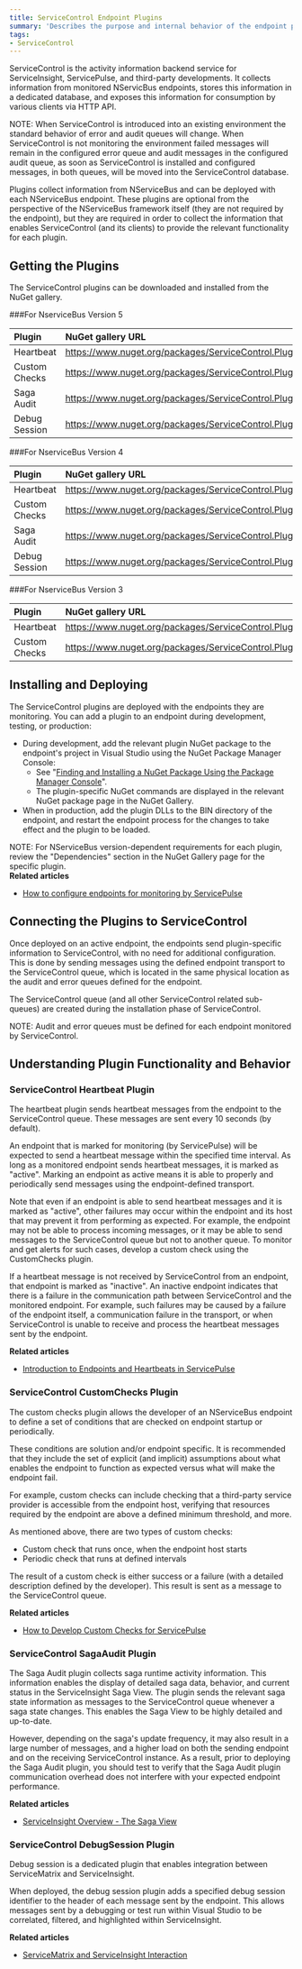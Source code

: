 ```yaml
---
title: ServiceControl Endpoint Plugins
summary: 'Describes the purpose and internal behavior of the endpoint plugins used by ServiceControl.'
tags:
- ServiceControl 
---
```


ServiceControl is the activity information backend service for ServiceInsight, ServicePulse, and third-party developments. It collects information from monitored NServicBus endpoints, stores this information in a dedicated database, and exposes this information for consumption by various clients via HTTP API.

NOTE: When ServiceControl is introduced into an existing environment the standard behavior of error and audit queues will change. When ServiceControl is not monitoring the environment failed messages will remain in the configured error queue and audit messages in the configured audit queue, as soon as ServiceControl is installed and configured messages, in both queues, will be moved into the ServiceControl database.

Plugins collect information from NServiceBus and can be deployed with each NServiceBus endpoint. 
These plugins are optional from the perspective of the NServiceBus framework itself (they are not required by the endpoint), but they are required in order to collect the information that enables ServiceControl (and its clients) to provide the relevant functionality for each plugin.


## Getting the Plugins

The ServiceControl plugins can be downloaded and installed from the NuGet gallery. 

###For NserviceBus Version 5 

| **Plugin** | **NuGet gallery URL** | 
|:----- |:----- |
|Heartbeat|https://www.nuget.org/packages/ServiceControl.Plugin.Nsb5.Heartbeat|
|Custom Checks|https://www.nuget.org/packages/ServiceControl.Plugin.Nsb5.CustomChecks|
|Saga Audit|https://www.nuget.org/packages/ServiceControl.Plugin.Nsb5.SagaAudit|
|Debug Session|https://www.nuget.org/packages/ServiceControl.Plugin.Nsb5.DebugSession|


###For NserviceBus Version 4 

| **Plugin** | **NuGet gallery URL** | 
|:----- |:----- |
|Heartbeat|https://www.nuget.org/packages/ServiceControl.Plugin.Nsb4.Heartbeat|
|Custom Checks|https://www.nuget.org/packages/ServiceControl.Plugin.Nsb4.CustomChecks|
|Saga Audit|https://www.nuget.org/packages/ServiceControl.Plugin.Nsb4.SagaAudit|
|Debug Session|https://www.nuget.org/packages/ServiceControl.Plugin.Nsb4.DebugSession|


###For NserviceBus Version 3 

| **Plugin** | **NuGet gallery URL** | 
|:----- |:----- |
|Heartbeat|https://www.nuget.org/packages/ServiceControl.Plugin.Nsb3.Heartbeat|
|Custom Checks|https://www.nuget.org/packages/ServiceControl.Plugin.Nsb3.CustomChecks|

## Installing and Deploying

The ServiceControl plugins are deployed with the endpoints they are monitoring. You can add a plugin to an endpoint during development, testing, or production: 
 
* During development, add the relevant plugin NuGet package to the endpoint's project in Visual Studio using the NuGet Package Manager Console:
   * See "[Finding and Installing a NuGet Package Using the Package Manager Console](https://docs.nuget.org/docs/start-here/using-the-package-manager-console)".
   * The plugin-specific NuGet commands are displayed in the relevant NuGet package page in the NuGet Gallery.    
* When in production, add the plugin DLLs to the BIN directory of the endpoint, and restart the endpoint process for the changes to take effect and the plugin to be loaded.   

NOTE: For NServiceBus version-dependent requirements for each plugin, review the "Dependencies" section in the NuGet Gallery page for the specific plugin.  
**Related articles**

- [How to configure endpoints for monitoring by ServicePulse](/ServicePulse/how-to-configure-endpoints-for-monitoring.md)

## Connecting the Plugins to ServiceControl

Once deployed on an active endpoint, the endpoints send plugin-specific information to ServiceControl, with no need for additional configuration. This is done by sending messages using the defined endpoint transport to the ServiceControl queue, which is located in the same physical location as the audit and error queues defined for the endpoint.

The ServiceControl queue (and all other ServiceControl related sub-queues) are created during the installation phase of ServiceControl.  

NOTE: Audit and error queues must be defined for each endpoint monitored by ServiceControl.

## Understanding Plugin Functionality and Behavior

### ServiceControl Heartbeat Plugin

The heartbeat plugin sends heartbeat messages from the endpoint to the ServiceControl queue. These messages are sent every 10 seconds (by default).

An endpoint that is marked for monitoring (by ServicePulse) will be expected to send a heartbeat message within the specified time interval. As long as a monitored endpoint sends heartbeat messages, it is marked as "active". Marking an endpoint as active means it is able to properly and periodically send messages using the endpoint-defined transport. 

Note that even if an endpoint is able to send heartbeat messages and it is marked as "active", other failures may occur within the endpoint and its host that may prevent it from performing as expected. For example, the endpoint may not be able to process incoming messages, or it may be able to send messages to the ServiceControl queue but not to another queue. To monitor and get alerts for such cases, develop a custom check using the CustomChecks plugin.    

If a heartbeat message is not received by ServiceControl from an endpoint, that endpoint is marked as "inactive". 
An inactive endpoint indicates that there is a failure in the communication path between ServiceControl and the monitored endpoint. For example, such failures may be caused by a failure of the endpoint itself, a communication failure in the transport, or when ServiceControl is unable to receive and process the heartbeat messages sent by the endpoint.

**Related articles**

- [Introduction to Endpoints and Heartbeats in ServicePulse](/ServicePulse/intro-endpoints-heartbeats.md)

### ServiceControl CustomChecks Plugin 

The custom checks plugin allows the developer of an NServiceBus endpoint to define a set of conditions that are checked on endpoint startup or periodically.

These conditions are solution and/or endpoint specific. It is recommended that they include the set of explicit (and implicit) assumptions about what enables the endpoint to function as expected versus what will make the endpoint fail.

For example, custom checks can include checking that a third-party service provider is accessible from the endpoint host, verifying that resources required by the endpoint are above a defined minimum threshold, and more.

As mentioned above, there are two types of custom checks:

* Custom check that runs once, when the endpoint host starts
* Periodic check that runs at defined intervals
 
The result of a custom check is either success or a failure (with a detailed description defined by the developer). This result is sent as a message to the ServiceControl queue.   

**Related articles**

- [How to Develop Custom Checks for ServicePulse](ServicePulse/how-to-develop-custom-checks.md)

### ServiceControl SagaAudit Plugin

The Saga Audit plugin collects saga runtime activity information. This information enables the display of detailed saga data, behavior, and current status in the ServiceInsight Saga View. The plugin sends the relevant saga state information as messages to the ServiceControl queue whenever a saga state changes. This enables the Saga View to be highly detailed and up-to-date.

However, depending on the saga's update frequency, it may also result in a large number of messages, and a higher load on both the sending endpoint and on the receiving ServiceControl instance. As a result, prior to deploying the Saga Audit plugin, you should test to verify that the Saga Audit plugin communication overhead does not interfere with your expected endpoint performance.   


**Related articles**

* [ServiceInsight Overview - The Saga View](/ServiceInsight/getting-started-overview.md#the-saga-view)

### ServiceControl DebugSession Plugin

Debug session is a dedicated plugin that enables integration between ServiceMatrix and ServiceInsight.

When deployed, the debug session plugin adds a specified debug session identifier to the header of each message sent by the endpoint. This allows messages sent by a debugging or test run within Visual Studio to be correlated, filtered, and highlighted within ServiceInsight.

**Related articles**

* [ServiceMatrix and ServiceInsight Interaction](/ServiceMatrix/servicematrix-serviceinsight.md)
  

